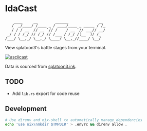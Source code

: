 # IdaCast

```
    ____     __        ______              __ 
   /  _/____/ /____ _ / ____/____ _ _____ / /_
   / / / __  // __ `// /    / __ `// ___// __/
 _/ / / /_/ // /_/ // /___ / /_/ /(__  )/ /_  
/___/ \__,_/ \__,_/ \____/ \__,_//____/ \__/
```

View splatoon3's battle stages from your terminal.

[![asciicast](https://asciinema.org/a/eUcpsXutWhy30un36Vh0EvHEV.svg)](https://asciinema.org/a/eUcpsXutWhy30un36Vh0EvHEV)

Data is sourced from [splatoon3.ink](https://splatoon3.ink).

## TODO

- Add `lib.rs` export for code reuse

## Development

```bash
# Use direnv and nix-shell to automatically manage dependencies
echo 'use nix\nmkdir $TMPDIR' > .envrc && direnv allow .
```
